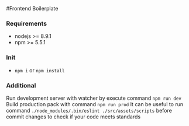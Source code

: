 #Frontend Boilerplate

### Requirements
- nodejs >= 8.9.1
- npm >= 5.5.1

### Init
- `npm i` or `npm install` 

### Additional
Run development server with watcher by execute command `npm run dev`
Build production pack with command `npm run prod`
It can be useful to run command `./node_modules/.bin/eslint ./src/assets/scripts` before commit changes to check if your code meets standards
